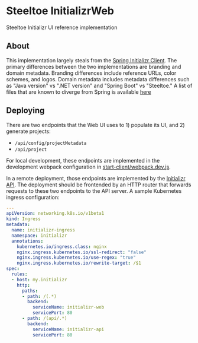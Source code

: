 # Steeltoe InitializrWeb

Steeltoe Initializr UI reference implementation

## About

This implementation largely steals from the [Spring Initializr Client](https://github.com/spring-io/start.spring.io).
The primary differences between the two implementations are branding and domain metadata.
Branding differences include reference URLs, color schemes, and logos.
Domain metadata includes metadata differences such as "Java version" vs ".NET version" and "Spring Boot" vs "Steeltoe."
A list of files that are known to diverge from Spring is available [here](./Upstream.md)

## Deploying

There are two endpoints that the Web UI uses to 1) populate its UI, and 2) generate projects:

* `/api/config/projectMetadata`
* `/api/project`

For local development, these endpoints are implemented in the development webpack configuration in [start-client/webpack.dev.js](start-client/webpack.dev.js).

In a remote deployment, those endpoints are implemented by the [Initializr API](https://github.com/SteeltoeOSS/InitializrApi).
The deployment should be frontended by an HTTP router that forwards requests to these two endpoints to the API server.
A sample Kubernetes ingress configuration:

```yaml
---
apiVersion: networking.k8s.io/v1beta1
kind: Ingress
metadata:
  name: initializr-ingress
  namespace: initializr
  annotations:
    kubernetes.io/ingress.class: nginx
    nginx.ingress.kubernetes.io/ssl-redirect: "false"
    nginx.ingress.kubernetes.io/use-regex: "true"
    nginx.ingress.kubernetes.io/rewrite-target: /$1
spec:
  rules:
  - host: my.initializr
    http:
      paths:
      - path: /(.*)
        backend:
          serviceName: initializr-web
          servicePort: 80
      - path: /(api/.*)
        backend:
          serviceName: initializr-api
          servicePort: 80
```

